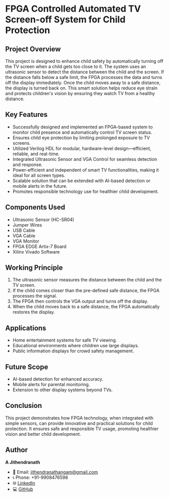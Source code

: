 # FPGA Controlled Automated TV Screen-off System for Child Protection

## Project Overview
This project is designed to enhance child safety by automatically turning off the TV screen when a child gets too close to it. The system uses an ultrasonic sensor to detect the distance between the child and the screen. If the distance falls below a safe limit, the FPGA processes the data and turns off the display immediately. Once the child moves away to a safe distance, the display is turned back on. This smart solution helps reduce eye strain and protects children's vision by ensuring they watch TV from a healthy distance.

## Key Features
- Successfully designed and implemented an FPGA-based system to monitor child presence and automatically control TV screen status.
- Ensures child eye protection by limiting prolonged exposure to TV screens.
- Utilized Verilog HDL for modular, hardware-level design—efficient, reliable, and real-time.
- Integrated Ultrasonic Sensor and VGA Control for seamless detection and response.
- Power-efficient and independent of smart TV functionalities, making it ideal for all screen types.
- Scalable solution that can be extended with AI-based detection or mobile alerts in the future.
- Promotes responsible technology use for healthier child development.

## Components Used
- Ultrasonic Sensor (HC-SR04)
- Jumper Wires
- USB Cable
- VGA Cable
- VGA Monitor
- FPGA EDGE Artix-7 Board
- Xilinx Vivado Software

## Working Principle
1. The ultrasonic sensor measures the distance between the child and the TV screen.
2. If the child comes closer than the pre-defined safe distance, the FPGA processes the signal.
3. The FPGA then controls the VGA output and turns off the display.
4. When the child moves back to a safe distance, the FPGA automatically restores the display.

## Applications
- Home entertainment systems for safe TV viewing.
- Educational environments where children use large displays.
- Public information displays for crowd safety management.

## Future Scope
- AI-based detection for enhanced accuracy.
- Mobile alerts for parental monitoring.
- Extension to other display systems beyond TVs.

## Conclusion
This project demonstrates how FPGA technology, when integrated with simple sensors, can provide innovative and practical solutions for child protection. It ensures safe and responsible TV usage, promoting healthier vision and better child development.

## Author
**A Jithendranath**  
- 📧 Email: jithendranathangam@gmail.com  
- 📞 Phone: +91-9908476598  
- 🌐 [LinkedIn](https://www.linkedin.com/in/a-jithendranath)  
- 💻 [GitHub](https://github.com/Jithendranath777)
